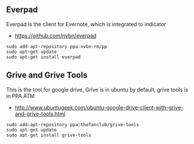 
## Everpad
Everpad is the client for Evernote, which is integrated to indicator

- https://github.com/nvbn/everpad

```
sudo add-apt-repository ppa:nvbn-rm/pp
sudo apt-get update
sudo apt-get install everpad
```


## Grive and Grive Tools
This is the tool for google drive, Grive is in ubuntu by default, grive tools is in PPA ATM

- http://www.ubuntugeek.com/ubuntu-google-drive-client-with-grive-and-grive-tools.html

```
sudo add-apt-repository ppa:thefanclub/grive-tools
sudo apt-get update
sudo apt-get install grive-tools
```

